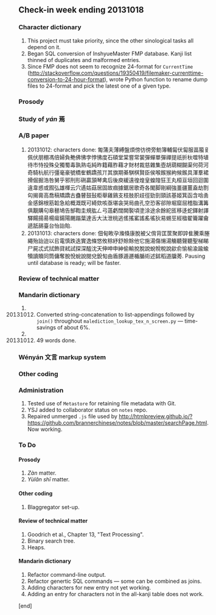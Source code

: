 ## Check-in week ending 20131018

### Character dictionary

  1. This project must take priority, since the other sinological tasks all depend on it.
  1. Began SQL conversion of InshyueMaster FMP database. Kanji list thinned of duplicates and malformed entries.
  2. Since FMP does not seem to recognize 24-format for `CurrentTime` (http://stackoverflow.com/questions/19350419/filemaker-currenttime-conversion-to-24-hour-format), wrote Python function to rename dump files to 24-format and pick the latest one of a given type.

### Prosody

### Study of _yán_ 焉


### A/B paper

  1. 20131012: characters done: 匍蒲夫薄縛盤煩傍彷徬旁魴簿輔匐伏匐服畐箙𠬝佩伏朋棚馮倍婦負艴佛怫孛悖怫度石碩堂棠嘗常裳彈蟬單彈禪提祇折杕噬特埴待市恃投殊殳獨蜀毒孰熟屯純昨籍藉胙藉才財材裁慈雜集壺胡葫糊餬渠何荷河奇騎杭航行彊毫豪號橋隺鶴蹻孩丌其旗期綦騏棋賢臣侯喉鍭猴絇候鍭具渾羣裙搰倔掘浩咎舅乎邪刑形硎贏頷琴禽后後庾緩遠徨煌皇蝗隍狂王丸桓亘垣回迴圍違韋惑或囿弘雄楎云穴遹姑菇居固故痼據鋸居歌奇各閣脚剛綱強畺疆薑盍劫割匃揭膏高喬稿矯蹻古蠱瞽鼓鼔粔舉雞鷄支枝肢胑歧徑勁剄頸該基姬箕函含唅圅金感錦根筋韐急給概溉既可綺欬咳亟堪衾哭局曲孔空恐客郤隙堀窟屈稽脂溝篝俱覯購句皋鼛鳩告郜鞫圭規肱𠃋弓薖虧闊闕褧頃塗涂途余餘紽匜移迻蛇鐸射譯驛餳揚昜楊瘍鍚陽颺蹋葉達舌大汰泄桃逃傜搖窰謠䍃徭狄易蜴巠經楹翟籥躍龠遞舐舓臺台怡詒貽.
  1. 20131013: characters done: 佃甸畋孕滌倏康脫被父偝背匡筐聚即誶隹騰乘塍繩殆詒迨以㠯電慎跌迭實逸條悠攸稌紓舒賒賖他它施湯傷愓湯觴聽聲聽聖梯睇尸屍忒式拭飾貸弒試探深醓沈天伸呻申紳偷輸挩脫說蛻帨稅說歈俞愉榆渝踰蝓犢讀贖同筒傭奪脫悅蛻說閱兌銳匋由盾豚遁遯楯腯術述鉥稻道牖莠. Pausing until database is ready; will be faster.

### Review of technical matter


### Mandarin dictionary

  1. 20131012. Converted string-concatenation to list-appendings followed by `join()` throughout `malediction_lookup_tex_n_screen.py` — time-savings of about 6%.
  2. 20131012. 49 words done.

### Wényán 文言 markup system



### Other coding



### Administration

  1. Tested use of `Metastore` for retaining file metadata with Git.
  1. YSJ added to collaborator status on `notes` repo.
  2. Repaired unmerged `.js` file used by http://htmlpreview.github.io/?https://github.com/brannerchinese/notes/blob/master/searchPage.html. Now working.

### To Do

#### Prosody

  1. _Zàn_ matter.
  2. _Yùlǎn shī_ matter.
 
#### Other coding

  1. Blaggregator set-up.

#### Review of technical matter

  1. Goodrich et al., Chapter 13, "Text Processing".
  1. Binary search tree.
  1. Heaps.

#### Mandarin dictionary

  1. Refactor command-line output.
  1. Refactor genertic SQL commands — some can be combined as joins.
  1. Adding characters for new entry not yet working.
  2. Adding an entry for characters not in the all-kanji table does not work.

[end]
